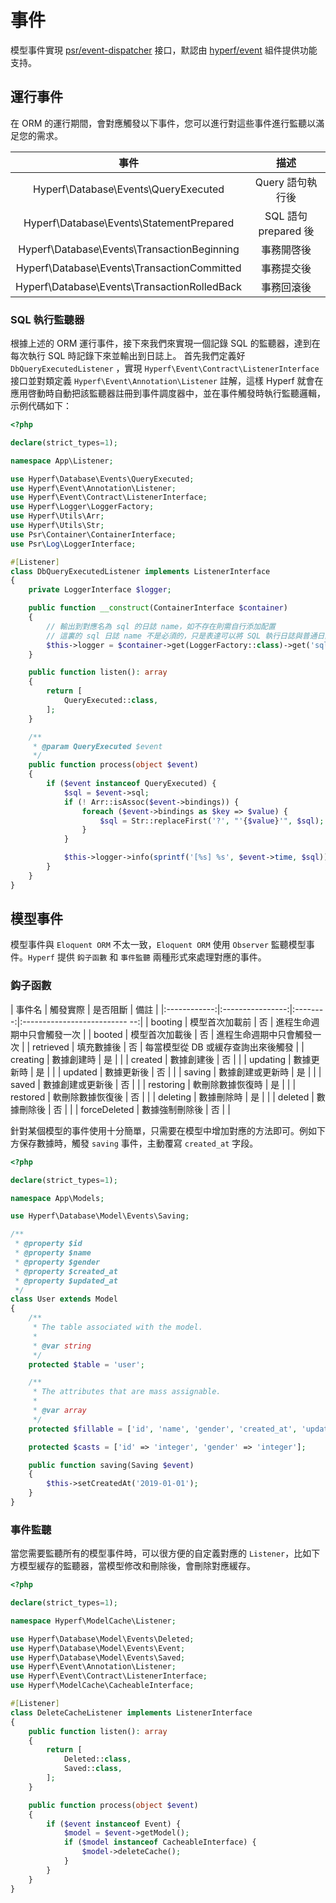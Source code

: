# 事件

模型事件實現 [psr/event-dispatcher](https://github.com/php-fig/event-dispatcher) 接口，默認由 [hyperf/event](https://github.com/hyperf/event) 組件提供功能支持。

## 運行事件

在 ORM 的運行期間，會對應觸發以下事件，您可以進行對這些事件進行監聽以滿足您的需求。

| 事件  | 描述 |
| :--------: | :----: |
| Hyperf\Database\Events\QueryExecuted| Query 語句執行後 |
| Hyperf\Database\Events\StatementPrepared| SQL 語句 prepared 後 |
| Hyperf\Database\Events\TransactionBeginning| 事務開啓後 |
| Hyperf\Database\Events\TransactionCommitted| 事務提交後 |
| Hyperf\Database\Events\TransactionRolledBack| 事務回滾後 |

### SQL 執行監聽器

根據上述的 ORM 運行事件，接下來我們來實現一個記錄 SQL 的監聽器，達到在每次執行 SQL 時記錄下來並輸出到日誌上。
首先我們定義好 `DbQueryExecutedListener` ，實現 `Hyperf\Event\Contract\ListenerInterface` 接口並對類定義 `Hyperf\Event\Annotation\Listener` 註解，這樣 Hyperf 就會在應用啓動時自動把該監聽器註冊到事件調度器中，並在事件觸發時執行監聽邏輯，示例代碼如下：

```php
<?php

declare(strict_types=1);

namespace App\Listener;

use Hyperf\Database\Events\QueryExecuted;
use Hyperf\Event\Annotation\Listener;
use Hyperf\Event\Contract\ListenerInterface;
use Hyperf\Logger\LoggerFactory;
use Hyperf\Utils\Arr;
use Hyperf\Utils\Str;
use Psr\Container\ContainerInterface;
use Psr\Log\LoggerInterface;

#[Listener]
class DbQueryExecutedListener implements ListenerInterface
{
    private LoggerInterface $logger;

    public function __construct(ContainerInterface $container)
    {
        // 輸出到對應名為 sql 的日誌 name，如不存在則需自行添加配置
        // 這裏的 sql 日誌 name 不是必須的，只是表達可以將 SQL 執行日誌與普通日誌區分開
        $this->logger = $container->get(LoggerFactory::class)->get('sql');
    }

    public function listen(): array
    {
        return [
            QueryExecuted::class,
        ];
    }

    /**
     * @param QueryExecuted $event
     */
    public function process(object $event)
    {
        if ($event instanceof QueryExecuted) {
            $sql = $event->sql;
            if (! Arr::isAssoc($event->bindings)) {
                foreach ($event->bindings as $key => $value) {
                    $sql = Str::replaceFirst('?', "'{$value}'", $sql);
                }
            }

            $this->logger->info(sprintf('[%s] %s', $event->time, $sql));
        }
    }
}

```

## 模型事件

模型事件與 `Eloquent ORM` 不太一致，`Eloquent ORM` 使用 `Observer` 監聽模型事件。`Hyperf` 提供 `鈎子函數` 和 `事件監聽` 兩種形式來處理對應的事件。

### 鈎子函數

|    事件名    |     觸發實際     | 是否阻斷 |               備註                |
|:------------:|:----------------:|:--------:|:-------------------------- --:|
|   booting    |  模型首次加載前  |    否    |    進程生命週期中只會觸發一次         |
|    booted    |  模型首次加載後  |    否    |    進程生命週期中只會觸發一次         |
|  retrieved   |    填充數據後   |    否    |  每當模型從 DB 或緩存查詢出來後觸發      |
|   creating   |    數據創建時   |    是    |                                  |
|   created    |    數據創建後   |    否    |                                  |
|   updating   |    數據更新時   |    是    |                                  |
|   updated    |    數據更新後   |    否    |                                  |
|    saving    | 數據創建或更新時 |    是    |                                  |
|    saved     | 數據創建或更新後 |    否    |                                  |
|  restoring   | 軟刪除數據恢復時 |    是    |                                  |
|   restored   | 軟刪除數據恢復後 |    否    |                                  |
|   deleting   |    數據刪除時   |    是    |                                  |
|   deleted    |    數據刪除後   |    否    |                                  |
| forceDeleted |  數據強制刪除後  |    否    |                                  |

針對某個模型的事件使用十分簡單，只需要在模型中增加對應的方法即可。例如下方保存數據時，觸發 `saving` 事件，主動覆寫 `created_at` 字段。

```php
<?php

declare(strict_types=1);

namespace App\Models;

use Hyperf\Database\Model\Events\Saving;

/**
 * @property $id
 * @property $name
 * @property $gender
 * @property $created_at
 * @property $updated_at
 */
class User extends Model
{
    /**
     * The table associated with the model.
     *
     * @var string
     */
    protected $table = 'user';

    /**
     * The attributes that are mass assignable.
     *
     * @var array
     */
    protected $fillable = ['id', 'name', 'gender', 'created_at', 'updated_at'];

    protected $casts = ['id' => 'integer', 'gender' => 'integer'];

    public function saving(Saving $event)
    {
        $this->setCreatedAt('2019-01-01');
    }
}

```

### 事件監聽

當您需要監聽所有的模型事件時，可以很方便的自定義對應的 `Listener`，比如下方模型緩存的監聽器，當模型修改和刪除後，會刪除對應緩存。

```php
<?php

declare(strict_types=1);

namespace Hyperf\ModelCache\Listener;

use Hyperf\Database\Model\Events\Deleted;
use Hyperf\Database\Model\Events\Event;
use Hyperf\Database\Model\Events\Saved;
use Hyperf\Event\Annotation\Listener;
use Hyperf\Event\Contract\ListenerInterface;
use Hyperf\ModelCache\CacheableInterface;

#[Listener]
class DeleteCacheListener implements ListenerInterface
{
    public function listen(): array
    {
        return [
            Deleted::class,
            Saved::class,
        ];
    }

    public function process(object $event)
    {
        if ($event instanceof Event) {
            $model = $event->getModel();
            if ($model instanceof CacheableInterface) {
                $model->deleteCache();
            }
        }
    }
}

```
